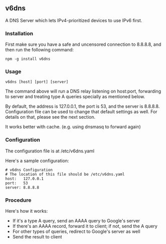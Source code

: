 v6dns
------
A DNS Server which lets IPv4-prioritized devices to use IPv6 first.

### Installation

First make sure you have a safe and uncensored connection to 8.8.8.8, and then run the following command:

```
npm -g install v6dns
```

### Usage

```
v6dns [host] [port] [server]
```
The command above will run a DNS relay listening on host:port, forwarding to server and treating type A queries specially as mentioned below.

By default, the address is 127.0.0.1, the port is 53, and the server is 8.8.8.8. Configuration file can be used to change that default settings as well. For details on that, please see the next section.

It works better with cache. (e.g. using dnsmasq to forward again)

### Configuration
The configuration file is at /etc/v6dns.yaml

Here's a sample configuration:
```
# v6dns Configuration
# The location of this file should be /etc/v6dns.yaml
host:	127.0.0.1
port:	53
server:	8.8.8.8
```

### Procedure

Here's how it works:

 * If it's a type A query, send an AAAA query to Google's server
 * If there's an AAAA record, forward it to client; if not, send the A query
 * For other types of queries, redirect to Google's server as well
 * Send the result to client
